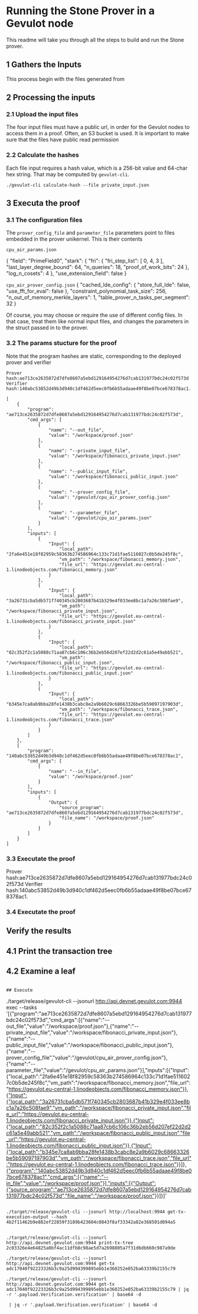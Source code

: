 # Running the Stone Prover in a Gevulot node

This readme will take you through all the steps to build and run the Stone prover.





## 1 Gathers the Inputs

This process begin with the files generated from 

## 2 Processing the inputs


### 2.1  Upload the input files

The four input files must have a public url, in order for the Gevulot nodes to access them in a proof.  Often, an S3 bucket is used. It is important to make sure that the files have public read permission

### 2.2  Calculate the hashes

Each file input requires a hash value, which is a 256-bit value and 64-char hex string.  That may be computed by `gevulot-cli`.

```
./gevulot-cli calculate-hash --file private_input.json
```

## 3 Executa the proof

### 3.1  The configuration files


The `prover_config_file` and `parameter_file` parameters point to files embedded in the prover unikernel.  This is their contents



`cpu_air_params.json`

{
    "field": "PrimeField0",
    "stark": {
        "fri": {
            "fri_step_list": [
                0,
                4,
                3
            ],
            "last_layer_degree_bound": 64,
            "n_queries": 18,
            "proof_of_work_bits": 24
        },
        "log_n_cosets": 4
    },
    "use_extension_field": false
}

`cpu_air_prover_config.json`
{
    "cached_lde_config": {
        "store_full_lde": false,
        "use_fft_for_eval": false
    },
    "constraint_polynomial_task_size": 256,
    "n_out_of_memory_merkle_layers": 1,
    "table_prover_n_tasks_per_segment": 32
}

Of course, you may choose or require the use of different config files.  In that case, treat them like normal input files, and changes the parameters in the struct passed in to the prover.

### 3.2  The params stucture for the proof

Note that the program hashes are static, corresponding to the deployed prover and verifier

```
Prover hash:ae713ce2635872d7dfe8607a5ebd129164954276d7cab131977bdc24c02f573d
Verifier hash:140abc53852d49b3d940c1df462d5eec0fb6b55adaae49f8be07bce678378ac1.
```

```
[
    {
        "program": "ae713ce2635872d7dfe8607a5ebd129164954276d7cab131977bdc24c02f573d",
        "cmd_args": [
            {
                "name": "--out_file",
                "value": "/workspace/proof.json"
            },
            {
                "name": "--private_input_file",
                "value": "/workspace/fibonacci_private_input.json"
            },
            {
                "name": "--public_input_file",
                "value": "/workspace/fibonacci_public_input.json"
            },
            {
                "name": "--prover_config_file",
                "value": "/gevulot/cpu_air_prover_config.json"
            },
            {
                "name": "--parameter_file",
                "value": "/gevulot/cpu_air_params.json"
            }
        ],
        "inputs": [
            {
                "Input": {
                    "local_path": "2fa6e451e18f82959c58363b274586964c133c71d1fae5116027c0b5de245f8c",
                    "vm_path": "/workspace/fibonacci_memory.json",
                    "file_url": "https://gevulot.eu-central-1.linodeobjects.com/fibonacci_memory.json"
                }
            },
            {
                "Input": {
                    "local_path": "3a26731cba5db571f740345cb2803687b41b329e4f033ee8bc1a7a26c508fae9",
                    "vm_path": "/workspace/fibonacci_private_input.json",
                    "file_url": "https://gevulot.eu-central-1.linodeobjects.com/fibonacci_private_input.json"
                }
            },
            {
                "Input": {
                    "local_path": "82c352f2c1a5088c71aa87cb6c106c36b2eb56d207ef22d2d2c61a5e49abb521",
                    "vm_path": "/workspace/fibonacci_public_input.json",
                    "file_url": "https://gevulot.eu-central-1.linodeobjects.com/fibonacci_public_input.json"
                }
            },
            {
                "Input": {
                    "local_path": "b345e7ca8ab9bba28fe1438b3cabc8e2a9b6029c68663326be5b59097197903d",
                    "vm_path": "/workspace/fibonacci_trace.json",
                    "file_url": "https://gevulot.eu-central-1.linodeobjects.com/fibonacci_trace.json"
                }
            }
        ]
    },
    {
        "program": "140abc53852d49b3d940c1df462d5eec0fb6b55adaae49f8be07bce678378ac1",
        "cmd_args": [
            {
                "name": "--in_file",
                "value": "/workspace/proof.json"
            }
        ],
        "inputs": [
            {
                "Output": {
                    "source_program": "ae713ce2635872d7dfe8607a5ebd129164954276d7cab131977bdc24c02f573d",
                    "file_name": "/workspace/proof.json"
                }
            }
        ]
    }
]
```


### 3.3  Executate the proof

Prover hash:ae713ce2635872d7dfe8607a5ebd129164954276d7cab131977bdc24c02f573d
Verifier hash:140abc53852d49b3d940c1df462d5eec0fb6b55adaae49f8be07bce678378ac1.

### 3.4  Executate the proof

## Verify the results

## 4.1 Print the transaction tree

## 4.2 Examine a leaf














```

## Execute

```
./target/release/gevulot-cli --jsonurl http://api.devnet.gevulot.com:9944  exec --tasks '[{"program":"ae713ce2635872d7dfe8607a5ebd129164954276d7cab131977bdc24c02f573d","cmd_args":[{"name":"--out_file","value":"/workspace/proof.json"},{"name":"--private_input_file","value":"/workspace/fibonacci_private_input.json"},{"name":"--public_input_file","value":"/workspace/fibonacci_public_input.json"},{"name":"--prover_config_file","value":"/gevulot/cpu_air_prover_config.json"},{"name":"--parameter_file","value":"/gevulot/cpu_air_params.json"}],"inputs":[{"Input":{"local_path":"2fa6e451e18f82959c58363b274586964c133c71d1fae5116027c0b5de245f8c","vm_path":"/workspace/fibonacci_memory.json","file_url":"https://gevulot.eu-central-1.linodeobjects.com/fibonacci_memory.json"}},{"Input":{"local_path":"3a26731cba5db571f740345cb2803687b41b329e4f033ee8bc1a7a26c508fae9","vm_path":"/workspace/fibonacci_private_input.json","file_url":"https://gevulot.eu-central-1.linodeobjects.com/fibonacci_private_input.json"}},{"Input":{"local_path":"82c352f2c1a5088c71aa87cb6c106c36b2eb56d207ef22d2d2c61a5e49abb521","vm_path":"/workspace/fibonacci_public_input.json","file_url":"https://gevulot.eu-central-1.linodeobjects.com/fibonacci_public_input.json"}},{"Input":{"local_path":"b345e7ca8ab9bba28fe1438b3cabc8e2a9b6029c68663326be5b59097197903d","vm_path":"/workspace/fibonacci_trace.json","file_url":"https://gevulot.eu-central-1.linodeobjects.com/fibonacci_trace.json"}}]},{"program":"140abc53852d49b3d940c1df462d5eec0fb6b55adaae49f8be07bce678378ac1","cmd_args":[{"name":"--in_file","value":"/workspace/proof.json"}],"inputs":[{"Output":{"source_program":"ae713ce2635872d7dfe8607a5ebd129164954276d7cab131977bdc24c02f573d","file_name":"/workspace/proof.json"}}]}]'
```

./target/release/gevulot-cli --jsonurl http://localhost:9944 get-tx-execution-output --hash 4b2f11462b9e882ef22859f3189b423604c0843f8af33342a82e368501d094a5


./target/release/gevulot-cli --jsonurl http://api.devnet.gevulot.com:9944 print-tx-tree 2c03326e4e64825a0bf4ac11dfb8c98ae5d7a2698805a7f31d6db660c987a9de

./target/release/gevulot-cli --jsonurl http://api.devnet.gevulot.com:9944 get-tx adc17040f92223326b3c9a25d994399895ebb1e360252e052ba63339b2155c79

./target/release/gevulot-cli --jsonurl http://api.devnet.gevulot.com:9944 get-tx adc17040f92223326b3c9a25d994399895ebb1e360252e052ba63339b2155c79 | jq -r '.payload.Verification.verification' | base64 -d

 | jq -r '.payload.Verification.verification' | base64 -d
